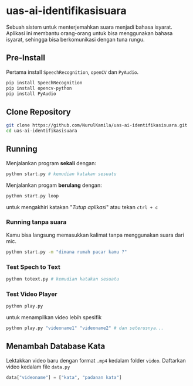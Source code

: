 # uas-ai-identifikasisuara

Sebuah sistem untuk menterjemahkan suara menjadi bahasa isyarat.
Aplikasi ini membantu orang-orang untuk bisa menggunakan bahasa isyarat,
sehingga bisa berkomunikasi dengan tuna rungu.

## Pre-Install

Pertama install `SpeechRecognition`, `openCV` dan `PyAudio`.

```bash
pip install SpeechRecognition
pip install opencv-python
pip install PyAudio
```

## Clone Repository

```bash
git clone https://github.com/NurulKamila/uas-ai-identifikasisuara.git
cd uas-ai-identifikasisuara
```

## Running

Menjalankan program __sekali__ dengan:

```bash
python start.py # kemudian katakan sesuatu
```

Menjalankan progam __berulang__ dengan:

```bash
python start.py loop
```

untuk mengakhiri katakan "_Tutup aplikasi_" atau tekan `ctrl + c` 

### Running tanpa suara

Kamu bisa langsung memasukkan kalimat tanpa menggunakan suara dari mic.

```bash
python start.py -m "dimana rumah pacar kamu ?"
```

### Test Spech to Text

```bash
python totext.py # kemudian katakan sesuatu
```

### Test Video Player

```bash
python play.py
```

untuk menampilkan video lebih spesifik

```bash
python play.py "videoname1" "videoname2" # dan seterusnya...
```


## Menambah Database Kata

Lektakkan video baru dengan format `.mp4` kedalam folder `video`.
Daftarkan video kedalam file `data.py`

```python
data["videoname"] = ["kata", "padanan kata"]
```
